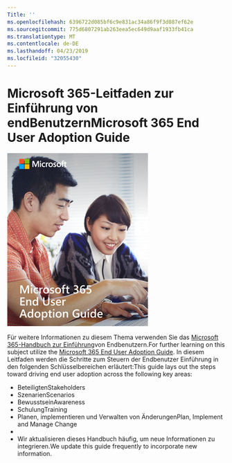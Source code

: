 ```yaml
---
Title: ''
ms.openlocfilehash: 6396722d085bf6c9e831ac34a86f9f3d087ef62e
ms.sourcegitcommit: 775d6807291ab263eea5ec649d9aaf1933fb41ca
ms.translationtype: MT
ms.contentlocale: de-DE
ms.lasthandoff: 04/23/2019
ms.locfileid: "32055430"
---
```

# <a name="microsoft-365-end-user-adoption-guide"></a><span data-ttu-id="e6ef1-102">Microsoft 365-Leitfaden zur Einführung von endBenutzern</span><span class="sxs-lookup"><span data-stu-id="e6ef1-102">Microsoft 365 End User Adoption Guide</span></span>

![Microsoft 365-Einführungsleitfaden](media/m365euguide.png)

<span data-ttu-id="e6ef1-104">Für weitere Informationen zu diesem Thema verwenden Sie das [Microsoft 365-Handbuch zur Einführung](https://aka.ms/adoptionguide)von Endbenutzern.</span><span class="sxs-lookup"><span data-stu-id="e6ef1-104">For further learning on this subject utilize the [Microsoft 365 End User Adoption Guide](https://aka.ms/adoptionguide).</span></span> <span data-ttu-id="e6ef1-105">In diesem Leitfaden werden die Schritte zum Steuern der Endbenutzer Einführung in den folgenden Schlüsselbereichen erläutert:</span><span class="sxs-lookup"><span data-stu-id="e6ef1-105">This guide lays out the steps toward driving end user adoption across the following key areas:</span></span>

- <span data-ttu-id="e6ef1-106">Beteiligten</span><span class="sxs-lookup"><span data-stu-id="e6ef1-106">Stakeholders</span></span>
- <span data-ttu-id="e6ef1-107">Szenarien</span><span class="sxs-lookup"><span data-stu-id="e6ef1-107">Scenarios</span></span>
- <span data-ttu-id="e6ef1-108">Bewusstsein</span><span class="sxs-lookup"><span data-stu-id="e6ef1-108">Awareness</span></span>
- <span data-ttu-id="e6ef1-109">Schulung</span><span class="sxs-lookup"><span data-stu-id="e6ef1-109">Training</span></span> 
- <span data-ttu-id="e6ef1-110">Planen, implementieren und Verwalten von Änderungen</span><span class="sxs-lookup"><span data-stu-id="e6ef1-110">Plan, Implement and Manage Change</span></span>
- 
- <span data-ttu-id="e6ef1-111">Wir aktualisieren dieses Handbuch häufig, um neue Informationen zu integrieren.</span><span class="sxs-lookup"><span data-stu-id="e6ef1-111">We update this guide frequently to incorporate new information.</span></span>